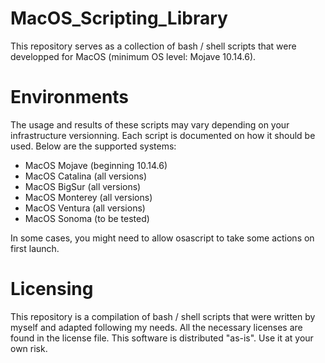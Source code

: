 # MacOS_Scripting_Library
This repository serves as a collection of bash / shell scripts that were developped for MacOS (minimum OS level: Mojave 10.14.6).


# Environments
The usage and results of these scripts may vary depending on your infrastructure versionning.
Each script is documented on how it should be used.
Below are the supported systems:
* MacOS Mojave (beginning 10.14.6)
* MacOS Catalina (all versions)
* MacOS BigSur (all versions)
* MacOS Monterey (all versions)
* MacOS Ventura (all versions)
* MacOS Sonoma (to be tested)

In some cases, you might need to allow osascript to take some actions on first launch.

# Licensing
This repository is a compilation of bash / shell scripts that were written by myself and adapted following my needs.
All the necessary licenses are found in the license file. This software is distributed "as-is". Use it at your own risk.
